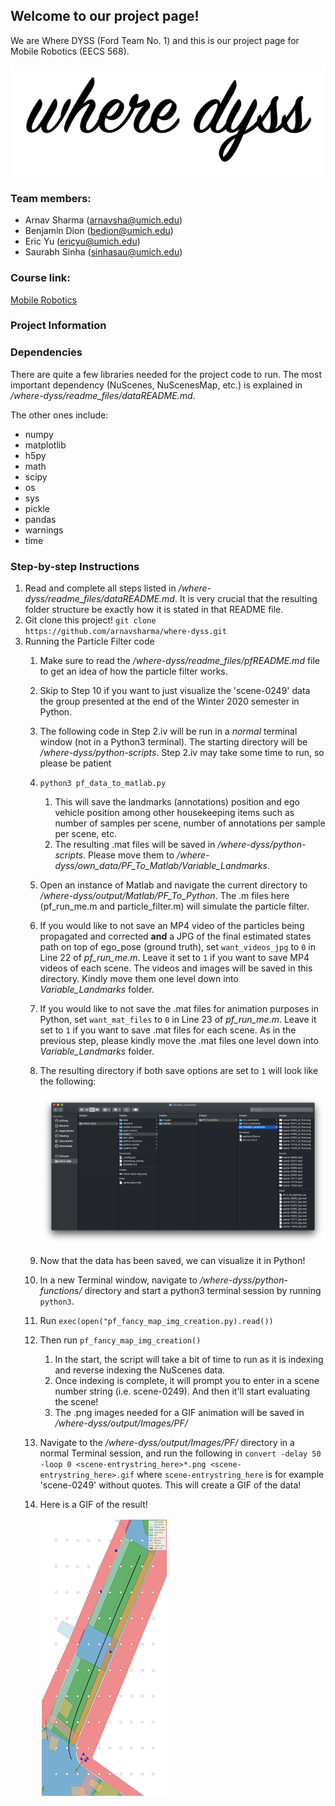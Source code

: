 ## Welcome to our project page!

We are Where DYSS (Ford Team No. 1) and this is our project page for Mobile Robotics (EECS 568).

![where-dyss logo](where-dyss-logo.png)

### Team members:

* Arnav Sharma (arnavsha@umich.edu)
* Benjamin Dion (bedion@umich.edu)
* Eric Yu (ericyu@umich.edu)
* Saurabh Sinha (sinhasau@umich.edu)

### Course link:

[Mobile Robotics](http://robots.engin.umich.edu/mobilerobotics/)

### Project Information

### Dependencies
There are quite a few libraries needed for the project code to run. The most important dependency (NuScenes, NuScenesMap, etc.) is explained in */where-dyss/readme_files/dataREADME.md*.

The other ones include:
* numpy
* matplotlib
* h5py
* math
* scipy
* os
* sys
* pickle
* pandas
* warnings
* time

### Step-by-step Instructions
1. Read and complete all steps listed in */where-dyss/readme_files/dataREADME.md*. It is very crucial that the resulting folder structure be exactly how it is stated in that README file.
2. Git clone this project! `git clone https://github.com/arnavsharma/where-dyss.git`
2. Running the Particle Filter code
    1. Make sure to read the */where-dyss/readme_files/pfREADME.md* file to get an idea of how the particle filter works.
    2. Skip to Step 10 if you want to just visualize the 'scene-0249' data the group presented at the end of the Winter 2020 semester in Python.
    3. The following code in Step 2.iv will be run in a *normal* terminal window (not in a Python3 terminal). The starting directory will be */where-dyss/python-scripts*. Step 2.iv may take some time to run, so please be patient
    4. `python3 pf_data_to_matlab.py`
        1. This will save the landmarks (annotations) position and ego vehicle position among other housekeeping items such as number of samples per scene, number of annotations per sample per scene, etc.
        2. The resulting .mat files will be saved in */where-dyss/python-scripts*. Please move them to */where-dyss/own_data/PF_To_Matlab/Variable_Landmarks*.
    5. Open an instance of Matlab and navigate the current directory to */where-dyss/output/Matlab/PF_To_Python*. The .m files here (pf_run_me.m and particle_filter.m) will simulate the particle filter.
    6. If you would like to not save an MP4 video of the particles being propagated and corrected **and** a JPG of the final estimated states path on top of ego_pose (ground truth), set `want_videos_jpg` to `0` in Line 22 of *pf_run_me.m*. Leave it set to `1` if you want to save MP4 videos of each scene. The videos and images will be saved in this directory. Kindly move them one level down into *Variable_Landmarks* folder.
    7. If you would like to not save the .mat files for animation purposes in Python, set `want_mat_files` to `0` in Line 23 of *pf_run_me.m*. Leave it set to `1` if you want to save .mat files for each scene. As in the previous step, please kindly move the .mat files one level down into *Variable_Landmarks* folder.
    8. The resulting directory if both save options are set to `1` will look like the following:
        
        ![pf .mat file directory](pf_mat_file_directory.png)
        
    9. Now that the data has been saved, we can visualize it in Python!
    10. In a new Terminal window, navigate to */where-dyss/python-functions/* directory and start a python3 terminal session by running `python3`.
    11. Run `exec(open("pf_fancy_map_img_creation.py).read())`
    12. Then run `pf_fancy_map_img_creation()`
        1. In the start, the script will take a bit of time to run as it is indexing and reverse indexing the NuScenes data.
        2. Once indexing is complete, it will prompt you to enter in a scene number string (i.e. scene-0249). And then it'll start evaluating the scene!
        3. The .png images needed for a GIF animation will be saved in */where-dyss/output/Images/PF/*
    13. Navigate to the */where-dyss/output/Images/PF/* directory in a normal Terminal session, and run the following in `convert -delay 50 -loop 0 <scene-entrystring_here>*.png <scene-entrystring_here>.gif` where `scene-entrystring_here` is for example 'scene-0249' without quotes. This will create a GIF of the data!
    14. Here is a GIF of the result!
    
        ![scene-0249_gif_result](scene-0249.gif )

